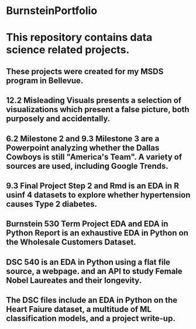 # BurnsteinPortfolio
# This repository contains data science related projects.
## These projects were created for my MSDS program in Bellevue.
## 12.2 Misleading Visuals presents a selection of visualizations which present a false picture, both purposely and accidentally.
## 6.2 Milestone 2 and 9.3 Milestone 3 are a Powerpoint analyzing whether the Dallas Cowboys is still "America's Team". A variety of sources are used, including Google Trends.
## 9.3 Final Project Step 2 and Rmd is an EDA in R usinf 4 datasets to explore whether hypertension causes Type 2 diabetes.
## Burnstein 530 Term Project EDA and EDA in Python Report is an exhaustive EDA in Python on the Wholesale Customers Dataset.
## DSC 540 is an EDA in Python using a flat file source, a webpage. and an API to study Female Nobel Laureates and their longevity.
## The DSC files include an EDA in Python on the Heart Faiure dataset, a multitude of ML classification models, and a project write-up.
